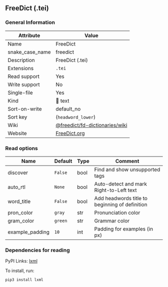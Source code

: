 ## FreeDict (.tei)

### General Information

| Attribute       | Value                                                                              |
| --------------- | ---------------------------------------------------------------------------------- |
| Name            | FreeDict                                                                           |
| snake_case_name | freedict                                                                           |
| Description     | FreeDict (.tei)                                                                    |
| Extensions      | `.tei`                                                                             |
| Read support    | Yes                                                                                |
| Write support   | No                                                                                 |
| Single-file     | Yes                                                                                |
| Kind            | 📝 text                                                                             |
| Sort-on-write   | default_no                                                                         |
| Sort key        | (`headword_lower`)                                                                 |
| Wiki            | [@freedict/fd-dictionaries/wiki](https://github.com/freedict/fd-dictionaries/wiki) |
| Website         | [FreeDict.org](https://freedict.org/)                                              |

### Read options

| Name            | Default | Type | Comment                                        |
| --------------- | ------- | ---- | ---------------------------------------------- |
| discover        | `False` | bool | Find and show unsupported tags                 |
| auto_rtl        | `None`  | bool | Auto-detect and mark Right-to-Left text        |
| word_title      | `False` | bool | Add headwords title to beginning of definition |
| pron_color      | `gray`  | str  | Pronunciation color                            |
| gram_color      | `green` | str  | Grammar color                                  |
| example_padding | `10`    | int  | Padding for examples (in px)                   |

### Dependencies for reading

PyPI Links: [lxml](https://pypi.org/project/lxml)

To install, run:

```sh
pip3 install lxml
```



